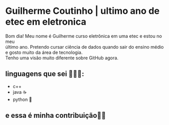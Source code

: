 
# Guilherme Coutinho | ultimo ano de etec em eletronica 

Bom dia! Meu nome é Guilherme curso eletrônica em uma etec e estou no meu último ano. Pretendo cursar ciência de dados quando sair do ensino médio e gosto muito da área de tecnologia. Tenho uma visão muito diferente sobre GitHub agora.

## linguagens que sei 👨🏾‍💻:
- c++ 
- java ☕
- python  🐍
## e essa é minha contribuição🫶🏾